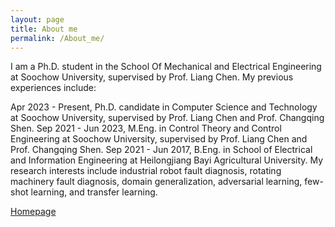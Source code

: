 ```yaml
---
layout: page
title: About me
permalink: /About_me/
---
```

I am a Ph.D. student in the School Of Mechanical and Electrical Engineering at Soochow University, supervised by Prof. Liang Chen. My previous experiences include:

Apr 2023 - Present, Ph.D. candidate in Computer Science and Technology at Soochow University, supervised by Prof. Liang Chen and Prof. Changqing Shen.
Sep 2021 - Jun 2023, M.Eng. in Control Theory and Control Engineering at Soochow University, supervised by Prof. Liang Chen and Prof. Changqing Shen.
Sep 2021 - Jun 2017, B.Eng. in School of Electrical and Information Engineering at Heilongjiang Bayi Agricultural University.
My research interests include industrial robot fault diagnosis, rotating machinery fault diagnosis, domain generalization, adversarial learning, few-shot learning, and transfer learning.


[Homepage](https://qtchen730.github.io/qtchen.github.io/)

